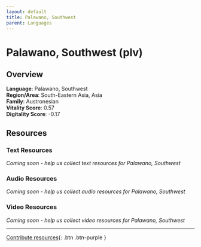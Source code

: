 ```yaml
---
layout: default
title: Palawano, Southwest
parent: Languages
---
```


# Palawano, Southwest (plv)

## Overview

**Language**: Palawano, Southwest  
**Region/Area**: South-Eastern Asia, Asia  
**Family**: Austronesian  
**Vitality Score**: 0.57  
**Digitality Score**: -0.17  

## Resources

### Text Resources
*Coming soon - help us collect text resources for Palawano, Southwest*

### Audio Resources
*Coming soon - help us collect audio resources for Palawano, Southwest*

### Video Resources
*Coming soon - help us collect video resources for Palawano, Southwest*

---

[Contribute resources](https://fairtrain.github.io/){: .btn .btn-purple }
